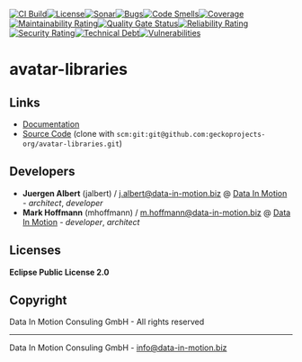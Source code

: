 [![CI Build](https://github.com/geckoprojects-org/avatar-libraries/actions/workflows/build.yml/badge.svg)](https://github.com/geckoprojects-org/avatar-libraries/actions/workflows/build.yml)[![License](https://github.com/geckoprojects-org/avatar-libraries/actions/workflows/license.yml/badge.svg)](https://github.com/geckoprojects-org/avatar-libraries/actions/workflows/license.yml )[![Sonar](https://github.com/geckoprojects-org/avatar-libraries/actions/workflows/sonar.yml/badge.svg)](https://github.com/geckoprojects-org/avatar-libraries/actions/workflows/sonar.yml )[![Bugs](https://sonarcloud.io/api/project_badges/measure?project=geckoprojects-org_avatar-libraries&metric=bugs)](https://sonarcloud.io/dashboard?id=geckoprojects-org_avatar-libraries)[![Code Smells](https://sonarcloud.io/api/project_badges/measure?project=geckoprojects-org_avatar-libraries&metric=code_smells)](https://sonarcloud.io/dashboard?id=geckoprojects-org_avatar-libraries)[![Coverage](https://sonarcloud.io/api/project_badges/measure?project=geckoprojects-org_avatar-libraries&metric=coverage)](https://sonarcloud.io/dashboard?id=geckoprojects-org_avatar-libraries)[![Maintainability Rating](https://sonarcloud.io/api/project_badges/measure?project=geckoprojects-org_avatar-libraries&metric=sqale_rating)](https://sonarcloud.io/dashboard?id=geckoprojects-org_avatar-libraries)[![Quality Gate Status](https://sonarcloud.io/api/project_badges/measure?project=geckoprojects-org_avatar-libraries&metric=alert_status)](https://sonarcloud.io/dashboard?id=geckoprojects-org_avatar-libraries)[![Reliability Rating](https://sonarcloud.io/api/project_badges/measure?project=geckoprojects-org_avatar-libraries&metric=reliability_rating)](https://sonarcloud.io/dashboard?id=geckoprojects-org_avatar-libraries)[![Security Rating](https://sonarcloud.io/api/project_badges/measure?project=geckoprojects-org_avatar-libraries&metric=security_rating)](https://sonarcloud.io/dashboard?id=geckoprojects-org_avatar-libraries)[![Technical Debt](https://sonarcloud.io/api/project_badges/measure?project=geckoprojects-org_avatar-libraries&metric=sqale_index)](https://sonarcloud.io/dashboard?id=geckoprojects-org_avatar-libraries)[![Vulnerabilities](https://sonarcloud.io/api/project_badges/measure?project=geckoprojects-org_avatar-libraries&metric=vulnerabilities)](https://sonarcloud.io/dashboard?id=geckoprojects-org_avatar-libraries)

# avatar-libraries

## Links

* [Documentation](https://github.com/geckoprojects-org/avatar-libraries)
* [Source Code](https://github.com/geckoprojects-org/avatar-libraries) (clone with `scm:git:git@github.com:geckoprojects-org/avatar-libraries.git`)


## Developers

* **Juergen Albert** (jalbert) / [j.albert@data-in-motion.biz](mailto:j.albert@data-in-motion.biz) @ [Data In Motion](https://www.datainmotion.de) - *architect*, *developer*
* **Mark Hoffmann** (mhoffmann) / [m.hoffmann@data-in-motion.biz](mailto:m.hoffmann@data-in-motion.biz) @ [Data In Motion](https://www.datainmotion.de) - *developer*, *architect*

## Licenses

**Eclipse Public License 2.0**

## Copyright

Data In Motion Consuling GmbH - All rights reserved

---
Data In Motion Consuling GmbH - [info@data-in-motion.biz](mailto:info@data-in-motion.biz)
